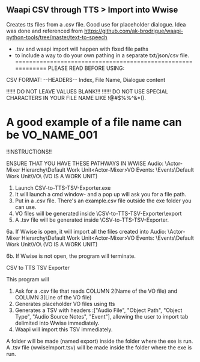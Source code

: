 Waapi CSV through TTS > Import into Wwise
------
Creates tts files from a .csv file. Good use for placeholder dialogue.
Idea was done and referenced from https://github.com/ak-brodrigue/waapi-python-tools/tree/master/text-to-speech

- .tsv and waapi import will happen with fixed file paths
- to include a way to do your own pathing in a separate txt/json/csv file. 
============================================================
PLEASE READ BEFORE USING:

CSV FORMAT:
--HEADERS--
Index, File Name, Dialogue content

!!!!!! DO NOT LEAVE VALUES BLANK!!! !!!!!!
DO NOT USE SPECIAL CHARACTERS IN YOUR FILE NAME
LIKE !@#$%%^&*().

A good example of a file name can be
VO_NAME_001
=============================================================

!!INSTRUCTIONS!!

ENSURE THAT YOU HAVE THESE PATHWAYS IN WWISE
Audio: \Actor-Mixer Hierarchy\Default Work Unit\<Actor-Mixer>VO
Events: \Events\Default Work Unit\VO\ (VO IS A WORK UNIT)

1. Launch CSV-to-TTS-TSV-Exporter.exe
2. It will launch a cmd window- and a pop up will ask you for a file path.
3. Put in a .csv file. There's an example.csv file outside the exe folder you can use.
4. VO files will be generated inside \CSV-to-TTS-TSV-Exporter\export
5. A .tsv file will be generated inside \CSV-to-TTS-TSV-Exporter.

6a. If Wwise is open, it will import all the files created into 
Audio: \Actor-Mixer Hierarchy\Default Work Unit\<Actor-Mixer>VO
Events: \Events\Default Work Unit\VO\ (VO IS A WORK UNIT)

6b. If Wwise is not open, the program will terminate.

CSV to TTS TSV Exporter

This program will
1. Ask for a .csv file that reads COLUMN 2(Name of the VO file) and COLUMN 3(Line of the VO file)
2. Generates placeholder VO files using tts
3. Generates a TSV with headers :["Audio File", "Object Path", "Object Type", "Audio Source Notes", "Event"], 
allowing the user to import tab delimited into Wwise immediately.
4. Waapi will import this TSV immediately.

A folder will be made (named export) inside the folder where the exe is run.
A .tsv file (wwiseImport.tsv) will be made inside the folder where the exe is run.


